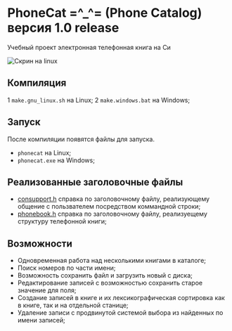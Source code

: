 # PhoneCat =^_^= (Phone Catalog) версия 1.0 release
Учебный проект электронная телефонная книга на Си

![Скрин на linux](https://github.com/asmazovec/prog.sem2.8/blob/master/screenshots/screen2.png)

## Компиляция

1 `make.gnu_linux.sh` на Linux;
2 `make.windows.bat` на Windows;

## Запуск

После компиляции появятся файлы для запуска.

- `phonecat` на Linux;
- `phonecat.exe` на Windows;

## Реализованные заголовочные файлы

- [consupport.h](https://github.com/asmazovec/prog.sem2.8/blob/master/man/consupport.h.md) справка по заголовочному файлу, реализующему общение с пользвателем посредством коммандной строки;
- [phonebook.h](https://github.com/asmazovec/prog.sem2.8/blob/master/man/phonebook.h.md) справка по заголовочному файлу, реализуещему структуру телефонной книги;

## Возможности

- Одновременная работа над несколькими книгами в каталоге;
- Поиск номеров по части имени;
- Возможность сохранить файл и загрузить новый с диска;
- Редактирование записей с возможностью сохранить старое значение для поля;
- Создание записей в книге и их лексикографическая сортировка как в книге, так и на отдельной станице;
- Удаление записи с продвинутой системой выбора из найденных по имени записей;
